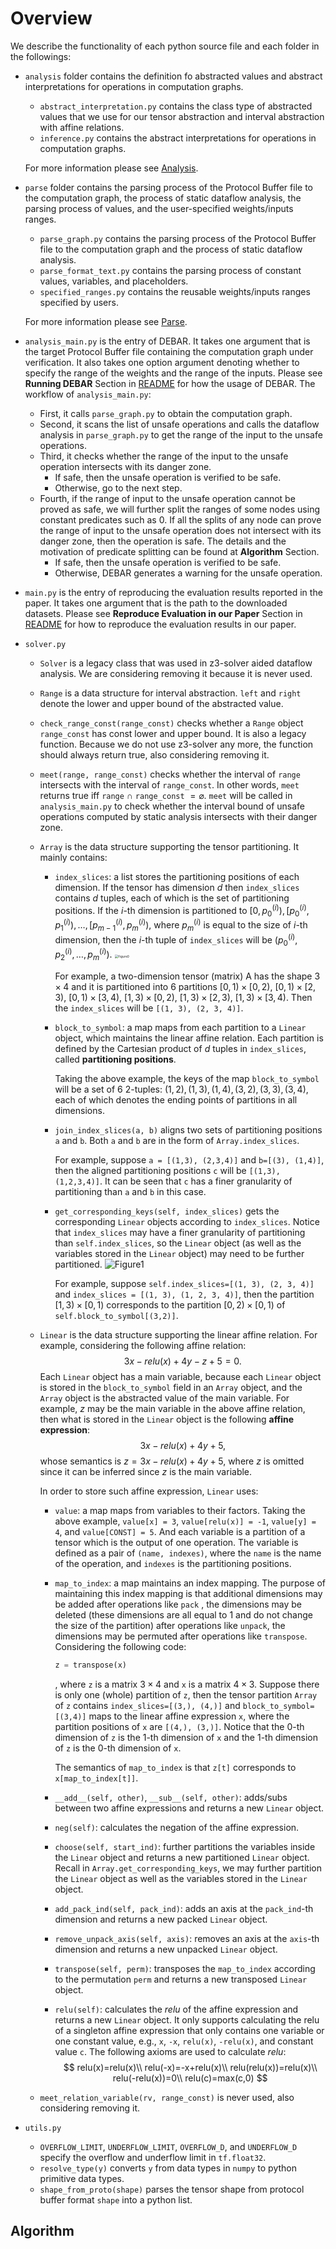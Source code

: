 # Overview

We describe the functionality of each python source file and each folder in the followings:

* `analysis` folder contains the definition fo abstracted values and abstract interpretations for operations in computation graphs.

  * `abstract_interpretation.py` contains the class type of abstracted values that we use for our tensor abstraction and interval abstraction with affine relations.
  * `inference.py` contains the abstract interpretations for operations in computation graphs.

  For more information please see [Analysis](./analysis.md).

* `parse` folder contains the parsing process of the Protocol Buffer file to the computation graph, the process of static dataflow analysis, the parsing process of values, and the user-specified weights/inputs ranges.

  * `parse_graph.py` contains the parsing process of the Protocol Buffer file to the computation graph and the process of static dataflow analysis.
  * `parse_format_text.py` contains the parsing process of constant values, variables, and placeholders.
  * `specified_ranges.py` contains the reusable weights/inputs ranges specified by users.

  For more information please see [Parse](./parse.md).

* `analysis_main.py` is the entry of DEBAR. It takes one argument that is the target Protocol Buffer file containing the computation graph under verification. It also takes one option argument denoting  whether to specify the range of the weights and the range of the inputs. Please see **Running DEBAR** Section in [README](../README.md) for how the usage of DEBAR.
  The workflow of `analysis_main.py`:

  * First, it calls `parse_graph.py` to obtain the computation graph. 
  * Second, it scans the list of unsafe operations and calls the dataflow analysis in `parse_graph.py` to get the range of the input to the unsafe operations. 
  * Third, it checks whether the range of the input to the unsafe operation intersects with its danger zone.
    * If safe, then the unsafe operation is verified to be safe.
    * Otherwise, go to the next step.
  * Fourth, if  the range of input to the unsafe operation cannot be proved as safe, we will further split the ranges of some nodes using constant predicates such as 0. If all the splits of any node can prove the range of input to the unsafe operation does not intersect with its danger zone, then the operation is safe. The details and the motivation of predicate splitting can be found at **Algorithm** Section.
    * If safe, then the unsafe operation is verified to be safe.
    * Otherwise, DEBAR generates a warning for the unsafe operation.

* `main.py` is the entry of reproducing the evaluation results reported in the paper. It takes one argument that is the path to the downloaded datasets.
  Please see **Reproduce Evaluation in our Paper** Section in [README](../README.md) for how to reproduce the evaluation results in our paper.

* `solver.py`

  * `Solver` is a legacy class that was used in z3-solver aided dataflow analysis. We are considering removing it because it is never used.

  * `Range` is a data structure for interval abstraction. `left` and `right` denote the lower and upper bound of the abstracted value.

  * `check_range_const(range_const)` checks whether a `Range` object `range_const` has const lower and upper bound. It is also a legacy function. Because we do not use z3-solver any more, the function should always return true, also considering removing it.

  * `meet(range, range_const)` checks whether the interval of `range` intersects with the interval of `range_const`. In other words, `meet` returns true iff `range` $\cap$ `range_const` $= \varnothing$. 
    `meet` will be called in `analysis_main.py` to check whether the interval bound of unsafe operations computed by static analysis intersects with their danger zone.

  * `Array` is the data structure supporting the tensor partitioning. It mainly contains:

    * `index_slices`: a list stores the partitioning positions of each dimension. If the tensor has dimension $d$ then `index_slices` contains $d$ tuples, each of which is the set of partitioning positions. If the $i$-th dimension is partitioned to $[0,p^{(i)}_0), [p^{(i)}_0,p^{(i)}_1), \dots, [p^{(i)}_{m-1},p^{(i)}_m)$, where $p^{(i)}_m$ is equal to the size of $i$-th dimension, then the $i$-th tuple of `index_slices` will be $(p^{(i)}_0,p^{(i)}_2,\ldots,p^{(i)}_m)$.
      <img src="./imgs/fig0.png" alt="Figure0" style="zoom:35%;" />

      For example, a two-dimension tensor (matrix) A has the shape $3\times 4$ and it is partitioned into 6 partitions $[0,1)\times [0,2)$,  $[0,1)\times [2,3)$, $[0,1)\times [3,4)$, $[1,3)\times [0,2)$,  $[1,3)\times [2,3)$, $[1,3)\times [3,4)$. Then the `index_slices` will be `[(1, 3), (2, 3, 4)]`.

    * `block_to_symbol`: a map maps from each partition to a `Linear` object, which maintains the linear affine relation. Each partition is defined by the Cartesian product of $d$ tuples in  `index_slices`, called **partitioning positions**.

      Taking the above example, the keys of the map `block_to_symbol` will be a set of 6 $2$-tuples: $(1,2),(1,3),(1,4),(3,2),(3,3),(3,4)$, each of which denotes the ending points of partitions in all dimensions.

    * `join_index_slices(a, b)` aligns two sets of partitioning positions `a` and `b`. Both `a` and `b` are in the form of `Array.index_slices`.

      For example, suppose `a = [(1,3), (2,3,4)]` and `b=[(3), (1,4)]`, then the aligned partitioning positions `c` will be `[(1,3), (1,2,3,4)]`. It can be seen that `c` has a finer granularity of partitioning than `a` and `b` in this case.

    * `get_corresponding_keys(self, index_slices)` gets the corresponding `Linear` objects according to `index_slices`. Notice that `index_slices` may have a finer granularity of partitioning than `self.index_slices`, so the `Linear` object (as well as the variables stored in the `Linear` object) may need to be further partitioned.
      ![Figure1](./imgs/fig1.png)

      For example, suppose `self.index_slices=[(1, 3), (2, 3, 4)]` and `index_slices = [(1, 3), (1, 2, 3, 4)]`, then the partition $[1,3)\times[0,1)$ corresponds to the partition $[0,2)\times[0,1)$  of `self.block_to_symbol[(3,2)]`.

  * `Linear` is the data structure supporting the linear affine relation. For example, considering the following affine relation:
    $$
    3x-relu(x)+4y-z+5=0.
    $$
    Each `Linear` object has a main variable, because each `Linear` object is stored in the `block_to_symbol` field in an `Array` object, and the `Array` object is the abstracted value of the main variable. For example, $z$ may be the main variable in the above affine relation, then what is stored in the `Linear` object is the following **affine expression**:
    $$
    3x-relu(x)+4y+5,
    $$
    whose semantics is $z=3x-relu(x)+4y+5$, where $z$ is omitted since it can be inferred since $z$ is the main variable.

    In order to store such affine expression, `Linear` uses:

    * `value`: a map maps from variables to their factors. Taking the above example, `value[x] = 3`, `value[relu(x)] = -1`, `value[y] = 4`, and `value[CONST] = 5`.
      And each variable is a partition of  a tensor which is the output of one operation. The variable is defined as a pair of `(name, indexes)`, where the `name` is the name of the operation, and `indexes` is the partitioning positions.

    * `map_to_index`: a map maintains an index mapping. The purpose of maintaining this index mapping is that additional dimensions may be added after operations like `pack` , the dimensions may be deleted  (these dimensions are all equal to 1 and do not change the size of the partition) after operations like `unpack`, the dimensions may be permuted after operations like `transpose`.
      Considering the following code:

      ```python
      z = transpose(x) 
      ```

      , where `z` is a matrix $3\times 4$ and `x` is a matrix $4 \times 3$. Suppose there is only one (whole) partition of `z`, then the tensor partition `Array` of `z` contains `index_slices=[(3,), (4,)]` and `block_to_symbol=[(3,4)]` maps to the linear affine expression `x`, where the partition positions of `x` are `[(4,), (3,)]`. Notice that the 0-th dimension of `z` is the 1-th dimension of `x` and the 1-th dimension of `z` is the 0-th dimension of `x`. 

      The semantics of `map_to_index` is that `z[t]` corresponds to `x[map_to_index[t]]`.

    * `__add__(self, other)`, `__sub__(self, other)`: adds/subs between two affine expressions and returns a new `Linear` object.

    * `neg(self)`: calculates the negation of the affine expression.

    * `choose(self, start_ind)`: further partitions the variables inside the `Linear` object and returns a new partitioned `Linear` object. Recall in `Array.get_corresponding_keys`, we may further partition the `Linear` object as well as the variables stored in the `Linear` object.

    * `add_pack_ind(self, pack_ind)`: adds an axis at the `pack_ind`-th dimension and returns a new packed `Linear` object.

    * `remove_unpack_axis(self, axis)`: removes an axis at the `axis`-th dimension and returns a new unpacked `Linear` object.

    * `transpose(self, perm)`: transposes the ``map_to_index`` according to the permutation `perm` and returns a new transposed `Linear` object.

    * `relu(self)`: calculates the $relu$ of the affine expression and returns a new `Linear` object. It only supports calculating the relu of a singleton affine expression that only contains one variable or one constant value, e.g., `x`, `-x`, `relu(x)`, `-relu(x)`, and constant value `c`.
      The following axioms are used to calculate $relu$:
      $$
      relu(x)=relu(x)\\
      relu(-x)=-x+relu(x)\\
      relu(relu(x))=relu(x)\\
      relu(-relu(x))=0\\
      relu(c)=max(c,0)
      $$

  * `meet_relation_variable(rv, range_const)` is never used, also considering removing it.

* `utils.py` 

  * `OVERFLOW_LIMIT`, `UNDERFLOW_LIMIT`, `OVERFLOW_D`, and `UNDERFLOW_D` specify the overflow and underflow limit in `tf.float32`. 
  * `resolve_type(y)` converts `y` from data types in `numpy`  to python primitive data types.
  * `shape_from_proto(shape)` parses the tensor shape from protocol buffer format `shape` into a python list.

## Algorithm



